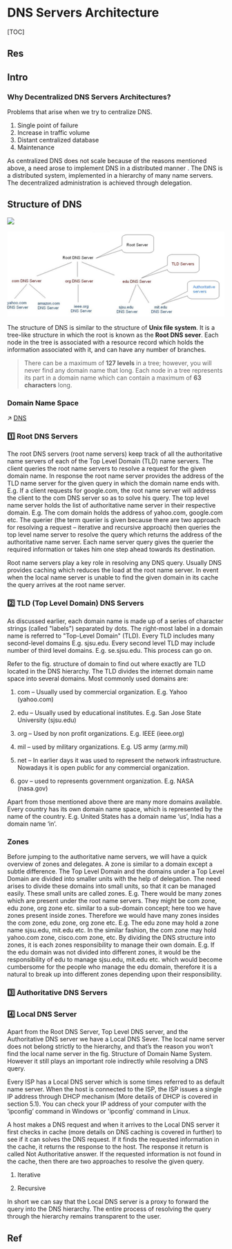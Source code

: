 # DNS Servers Architecture

[TOC]



## Res


## Intro
### Why Decentralized DNS Servers Architectures?
Problems that arise when we try to centralize DNS.
1. Single point of failure
2. Increase in traffic volume
3. Distant centralized database
4. Maintenance

As centralized DNS does not scale because of the reasons mentioned above, a need arose to implement DNS in a distributed manner . The DNS is a distributed system, implemented in a hierarchy of many name servers. The decentralized administration is achieved through delegation.



## Structure of DNS
![](../../../../../../Assets/Pics/Screenshot%202023-06-17%20at%2010.20.26%20AM.png)

![](../../../../../Assets/Pics/Screenshot%202023-06-17%20at%205.45.56%20PM.png)

The structure of DNS is similar to the structure of **Unix file system**. It is a tree-like structure in which the root is known as the **Root DNS sever**. Each node in the tree is associated with a resource record which holds the information associated with it, and can have any number of branches. 

> There can be a maximum of **127 levels** in a tree; however, you will never find any domain name that long. 
> Each node in a tree represents its part in a domain name which can contain a maximum of **63 characters** long. 


### Domain Name Space
↗ [DNS](../../../🏎️%20Computer%20Networking%20and%20Communication/📌%20Computer%20Networking%20Basics/0x01%20Application%20Layer/🚔%20Network%20Managements%20&%20Standards/DNS.md)


### 1️⃣ Root DNS Servers
The root DNS servers (root name servers) keep track of all the authoritative name servers of each of the Top Level Domain (TLD) name servers. The client queries the root name servers to resolve a request for the given domain name. In response the root name server provides the address of the TLD name server for the given query in which the domain name ends with. E.g. If a client requests for google.com, the root name server will address the client to the com DNS server so as to solve his query. The top level name server holds the list of authoritative name server in their respective domain. E.g. The com domain holds the address of yahoo.com, google.com etc. The querier (the term querier is given because there are two approach for resolving a request – iterative and recursive approach) then queries the top level name server to resolve the query which returns the address of the authoritative name server. Each name server query gives the querier the required information or takes him one step ahead towards its destination. 

Root name servers play a key role in resolving any DNS query. Usually DNS provides caching which reduces the load at the root name server. In event when the local name server is unable to find the given domain in its cache the query arrives at the root name server.


### 2️⃣ TLD (Top Level Domain) DNS Servers
As discussed earlier, each domain name is made up of a series of character strings (called "labels") separated by dots. The right-most label in a domain name is referred to "Top-Level Domain" (TLD). Every TLD includes many second-level domains E.g. sjsu.edu. Every second level TLD may include number of third level domains. E.g. se.sjsu.edu. This process can go on.

Refer to the fig. structure of domain to find out where exactly are TLD located in the DNS hierarchy. The TLD divides the internet domain name space into several domains. Most commonly used domains are:

1. com – Usually used by commercial organization. E.g. Yahoo (yahoo.com)

2. edu – Usually used by educational institutes. E.g. San Jose State University (sjsu.edu)

3. org – Used by non profit organizations. E.g. IEEE (ieee.org)

4. mil – used by military organizations. E.g. US army (army.mil)

5. net – In earlier days it was used to represent the network infrastructure. Nowadays it is open public for any commercial organization.

6. gov – used to represents government organization. E.g. NASA (nasa.gov)

Apart from those mentioned above there are many more domains available. Every country has its own domain name space, which is represented by the name of the country. E.g. United States has a domain name ‘us’, India has a domain name ‘in’.

### Zones
Before jumping to the authoritative name servers, we will have a quick overview of zones and delegates. A zone is similar to a domain except a subtle difference. The Top Level Domain and the domains under a Top Level Domain are divided into smaller units with the help of delegation. The need arises to divide these domains into small units, so that it can be managed easily. These small units are called zones. E.g. There would be many zones which are present under the root name servers. They might be com zone, edu zone, org zone etc. similar to a sub-domain concept; here too we have zones present inside zones. Therefore we would have many zones insides the com zone, edu zone, org zone etc. E.g. The edu zone may hold a zone name sjsu.edu, mit.edu etc. In the similar fashion, the com zone may hold yahoo.com zone, cisco.com zone, etc. By dividing the DNS structure into zones, it is each zones responsibility to manage their own domain. E.g. If the edu domain was not divided into different zones, it would be the responsibility of edu to manage sjsu.edu, mit.edu etc. which would become cumbersome for the people who manage the edu domain, therefore it is a natural to break up into different zones depending upon their responsibility.


### 3️⃣ Authoritative DNS Servers


### 4️⃣ Local DNS Server
Apart from the Root DNS Server, Top Level DNS server, and the Authoritative DNS server we have a Local DNS Sever. The local name server does not belong strictly to the hierarchy, and that’s the reason you won’t find the local name server in the fig. Structure of Domain Name System. However it still plays an important role indirectly while resolving a DNS query. 

Every ISP has a Local DNS server which is some times referred to as default name server. When the host is connected to the ISP, the ISP issues a single IP address through DHCP mechanism (More details of DHCP is covered in section 5.1). You can check your IP address of your computer with the ‘ipconfig’ command in Windows or 'ipconfig' command in Linux.

A host makes a DNS request and when it arrives to the Local DNS server it first checks in cache (more details on DNS caching is covered in further) to see if it can solves the DNS request. If it finds the requested information in the cache, it returns the response to the host. The response it return is called Not Authoritative answer. If the requested information is not found in the cache, then there are two approaches to resolve the given query.

1. Iterative 

2. Recursive

In short we can say that the Local DNS server is a proxy to forward the query into the DNS hierarchy. The entire process of resolving the query through the hierarchy remains transparent to the user.



## Ref

